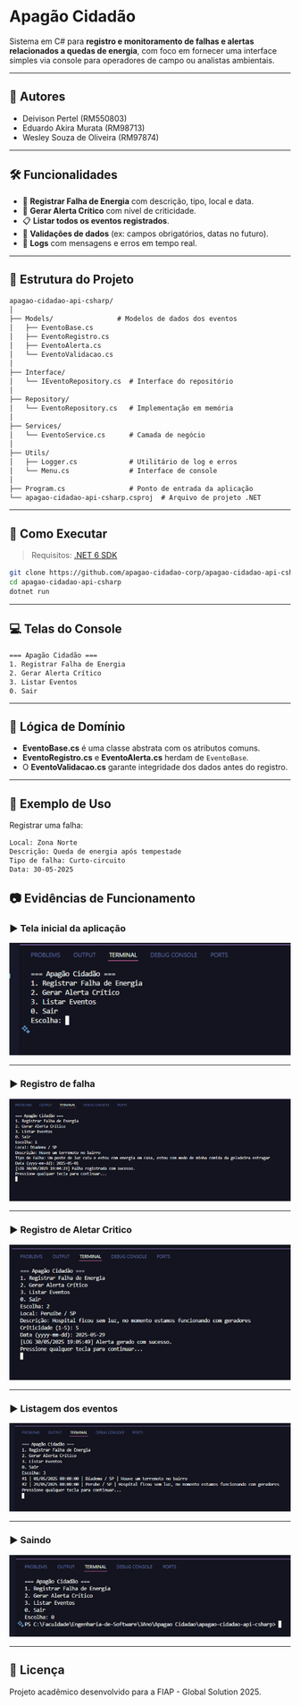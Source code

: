# Apagão Cidadão

Sistema em C# para **registro e monitoramento de falhas e alertas relacionados a quedas de energia**, com foco em fornecer uma interface simples via console para operadores de campo ou analistas ambientais.

---

## 🤝 Autores

- Deivison Pertel (RM550803)
- Eduardo Akira Murata (RM98713)
- Wesley Souza de Oliveira (RM97874)

---
## 🛠️ Funcionalidades

- 📌 **Registrar Falha de Energia** com descrição, tipo, local e data.
- 🚨 **Gerar Alerta Crítico** com nível de criticidade.
- 📋 **Listar todos os eventos registrados**.
- 🔎 **Validações de dados** (ex: campos obrigatórios, datas no futuro).
- 🧾 **Logs** com mensagens e erros em tempo real.

---

## 📁 Estrutura do Projeto

```
apagao-cidadao-api-csharp/
│
├── Models/                # Modelos de dados dos eventos
│   ├── EventoBase.cs
│   ├── EventoRegistro.cs
│   ├── EventoAlerta.cs
│   └── EventoValidacao.cs
│
├── Interface/
│   └── IEventoRepository.cs  # Interface do repositório
│
├── Repository/
│   └── EventoRepository.cs   # Implementação em memória
│
├── Services/
│   └── EventoService.cs      # Camada de negócio
│
├── Utils/
│   ├── Logger.cs             # Utilitário de log e erros
│   └── Menu.cs               # Interface de console
│
├── Program.cs                # Ponto de entrada da aplicação
└── apagao-cidadao-api-csharp.csproj  # Arquivo de projeto .NET
```

---

## 🚀 Como Executar

> Requisitos: [.NET 6 SDK](https://dotnet.microsoft.com/en-us/download/dotnet/6.0)

```bash
git clone https://github.com/apagao-cidadao-corp/apagao-cidadao-api-csharp.git
cd apagao-cidadao-api-csharp
dotnet run
```

---

## 💻 Telas do Console

```plaintext
=== Apagão Cidadão ===
1. Registrar Falha de Energia
2. Gerar Alerta Crítico
3. Listar Eventos
0. Sair
```

---

## 🧠 Lógica de Domínio

- **EventoBase.cs** é uma classe abstrata com os atributos comuns.
- **EventoRegistro.cs** e **EventoAlerta.cs** herdam de `EventoBase`.
- O **EventoValidacao.cs** garante integridade dos dados antes do registro.

---

## 📝 Exemplo de Uso

Registrar uma falha:

```
Local: Zona Norte
Descrição: Queda de energia após tempestade
Tipo de falha: Curto-circuito
Data: 30-05-2025
```

## 📷 Evidências de Funcionamento


### ▶️ Tela inicial da aplicação

![Tela do menu](./assets/img/menu.png)

---

### ▶️ Registro de falha

![Registro de falha](./assets/img/registrar_falha.png)

---

### ▶️ Registro de Aletar Critico

![Registro de Aletar Critico](./assets/img/alerta_critico.png)

---

### ▶️ Listagem dos eventos

![Listagem dos eventos](./assets/img/listar_eventos.png)

---

### ▶️ Saindo

![Sair](./assets/img/sair.png)

---

## 📄 Licença

Projeto acadêmico desenvolvido para a FIAP - Global Solution 2025.

